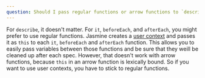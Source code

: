 ```yaml
---
question: Should I pass regular functions or arrow functions to `describe`, `it`, `beforeEach`, etc?
---
```


For `describe`, it doesn't matter. For `it`, `beforeEach`, and `afterEach`,
you might prefer to use regular functions. Jasmine creates a
[user context](/tutorials/your_first_suite#section-The_%3Ccode%3Ethis%3C%2Fcode%3E_keyword)
and passes it as `this` to each `it`, `beforeEach` and `afterEach` function.
This allows you to easily pass variables between those functions and be sure
that they weill be cleaned up after each spec. However, that doesn't work with
arrow functions, because `this` in an arrow function is lexically bound. So if
you want to use user contexts, you have to stick to regular functions.
